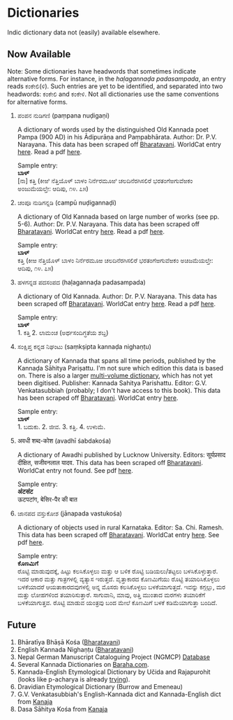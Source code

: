 # Dictionaries

Indic dictionary data not (easily) available elsewhere.

## Now Available

Note: Some dictionaries have headwords that sometimes indicate alternative forms. For instance, in the *haḷagannaḍa padasampada*, an entry reads ಕಂಕೇಲಿ(ಳಿ). Such entries are yet to be identified, and separated into two headwords: ಕಂಕೇಲಿ and ಕಂಕೇಳಿ. Not all dictionaries use the same conventions for alternative forms.

1. ಪಂಪನ ನುಡಿಗಣಿ (paṃpana nuḍigaṇi)

   A dictionary of words used by the distinguished Old Kannada poet Pampa (900 AD) in his Ādipurāṇa and Paṃpabhārata. 
   Author: Dr. P.V. Narayana.
   This data has been scraped off [Bharatavani](https://bharatavani.in/dictionary-surf/?did=70&letter=ಅ&language=Kannada&page=1). 
   WorldCat entry [here](http://www.worldcat.org/oclc/882465128).
   Read a pdf [here](https://english.bharatavani.in/book/ಪಂಪನ-ನುಡಿಗಣಿ-pampana-nudigani/).
   
   Sample entry:<br />
   **ಬಾಳ್** <br /> [ನಾ] ಕತ್ತಿ (ಕೀಱಿ ನೆತ್ತಿಯೊಳ್ ಬಾಳಂ ನಿರ್ನೆರಮೂಱಿ ಚಲದಿನೆರಗಿಸಲಿರೆ ಭರತಂಗೆಱಗುವೆಱಕಂ ಅಂಜುಮೆಯಲ್ತೇ: ಆದಿಪು, ೧೪. ೭೫)

1. ಚಂಪೂ ನುಡಿಗನ್ನಡಿ (campū nuḍigannaḍi)
   
   A dictionary of Old Kannada based on large number of works (see pp. 5-6). 
   Author: Dr. P.V. Narayana.
   This data has been scraped off [Bharatavani](https://bharatavani.in/dictionary-surf/?did=62&letter=ಅ&language=Kannada&page=1). 
   WorldCat entry [here](http://www.worldcat.org/oclc/890284576).
   Read a pdf [here](https://english.bharatavani.in/book/ಚಂಪೂ-ನುಡಿಗನ್ನಡಿ-ಹಳಗನ್ನಡ/).
   
   Sample entry:<br />
   **ಬಾಳ್**<br /> 
   ಕತ್ತಿ (ಕೀಱ ನೆತ್ತಿಯೊಳ್ ಬಾಳಂ ನಿರ್ನೆರಮೂಱ ಚಲದಿನೆರಗಿಸಲಿರೆ ಭರತಂಗೆಱಗುವೆಱಕಂ ಅಚಿಜಮೆಯಲ್ತೇ: ಆದಿಪು, ೧೪. ೭೫)

   
1. ಹಳಗನ್ನಡ ಪದಸಂಪದ (haḷagannaḍa padasampada)

   A dictionary of Old Kannada. 
   Author: Dr. P.V. Narayana.
   This data has been scraped off [Bharatavani](https://bharatavani.in/dictionary-surf/?did=64&letter=ಅ&language=Kannada&page=1). 
   WorldCat entry [here](http://www.worldcat.org/oclc/1044770592).
   Read a pdf [here](https://english.bharatavani.in/book/halagannada-padasampada/).
   
   Sample entry:<br />
   **ಬಾಳ್**<br /> 1. ಕತ್ತಿ 2. ಲಾಮಂಚ (ಅರ್ಥಸಂದಿಗ್ಧತೆಯ ಶಬ್ದ)
   
1. ಸಂಕ್ಷಿಪ್ತ ಕನ್ನಡ ನಿಘಂಟು (saṃkṣipta kannaḍa nighaṇṭu)
   
   A dictionary of Kannada that spans all time periods, published by the Kannaḍa Sāhitya Pariṣattu. I'm not sure which edition this data is based on.
   There is also a larger [multi-volume dictionary](https://archive.org/details/dli.language.1017), which has not yet been digitised.
   Publisher: Kannada Sahitya Parishattu.
   Editor: G.V. Venkatasubbiah (probably; I don't have access to this book).
   This data has been scraped off [Bharatavani](https://bharatavani.in/dictionary-surf/?did=46&letter=ಅ&start=0&language=Kannada). 
   WorldCat entry [here](http://www.worldcat.org/oclc/1028537088).
   
   Sample entry:<br />
   **ಬಾಳ್**<br /> 1. ಬದುಕು. 2. ಜೀವ. 3. ಕತ್ತಿ. 4. ಉಳುಮೆ.
   
1. अवधी शब्द-कोश (avadhī śabdakośa)

   A dictionary of Awadhi published by Lucknow University.
   Editors: सूर्यप्रसाद दीक्षित, सजीवनलाल यादव.
   This data has been scraped off [Bharatavani](https://bharatavani.in/dictionary-surf/?did=249&letter=अ&language=Hindi&page=1). 
   WorldCat entry not found. See pdf [here](https://english.bharatavani.in/book/awadhi-shabd-kosh/).
   
   Sample entry:<br />
   **अंटसंट**<br /> ऊटपटांग, बेसिर-पैर की बात
   
1. ಜಾನಪದ ವಸ್ತುಕೋಶ (jānapada vastukośa)

   A dictionary of objects used in rural Karnataka.
   Editor: Sa. Chi. Ramesh.
   This data has been scraped off [Bharatavani](https://bharatavani.in/dictionary-surf/?did=100&letter=ಅ&language=Kannada&page=1). 
   WorldCat entry [here](http://www.worldcat.org/oclc/889862837). See pdf [here](https://english.bharatavani.in/book/janapada-vastukosha/).
   
   Sample entry:<br />
   **ಕೊಣಮಿಗೆ**<br />
   ರೊಟ್ಟಿ ಮಾಡುವುದಕ್ಕೆ, ಹಿಟ್ಟು ಕಲಸಿಕೊಳ್ಳಲು ಮತ್ತು ಆ ಬಳಿಕ ರೊಟ್ಟಿ ಬಡಿಯಲು/ತಟ್ಟಲು ಬಳಸಿಕೊಳ್ಳುತ್ತಾರೆ. ಇದರ ಆಕಾರ ಮತ್ತು ಗಾತ್ರಗಳಲ್ಲಿ ವ್ಯತ್ಯಾಸ ಇರುತ್ತದೆ. ವೃತ್ತಾಕಾರದ ಕೊಣಮಿಗೆಯು ರೊಟ್ಟಿ ತಯಾರಿಸಿಕೊಳ್ಳಲು ಬಳಕೆಯಾದರೆ ಆಯತಾಕಾರದವುಗಳಲ್ಲಿ ಅನ್ನ ಮೊಸರು ಕಲಸಿಕೊಳ್ಳಲು ಬಳಕೆಯಾಗುತ್ತದೆ. ಇವನ್ನು ಕಗ್ಗಲ್ಲು, ಮರ ಮತ್ತು ಲೋಹಗಳಿಂದ ತಯಾರಿಸುತ್ತಾರೆ. ಸಾಗುವಾನಿ, ಮಾವು, ಅತ್ತಿ ಮುಂತಾದ ಮರಗಳು ತಯಾರಿಕೆಗೆ ಬಳಕೆಯಾಗುತ್ತವ. ರೊಟ್ಟಿ ಮಾಡುವ ಯಂತ್ರವು ಬಂದ ಮೇಲೆ ಕೊಣಮಿಗೆ ಬಳಕೆ ಕಡಿಮೆಯಾಗುತ್ತಾ ಬಂದಿದೆ.

## Future

1. Bhāratīya Bhāṣā Kośa ([Bharatavani](https://bharatavani.in/dictionary-surf/?did=193&letter=अ&language=Hindi&page=1))
1. English Kannada Nighaṇṭu ([Bharatavani](https://bharatavani.in/dictionary-surf/?did=30&letter=A&language=Kannada&page=1))
1. Nepal German Manuscript Cataloguing Project (NGMCP) [Database](https://catalogue.ngmcp.uni-hamburg.de/servlets/solr/select?q=%2BobjectType%3A%22ngmcpdocument%22+%2BallNGMCP%3A*&fl=*%2Cscore&version=4.5&mask=content%2Fsearch%2Fsimple.xed&start=0&rows=10)
1. Several Kannada Dictionaries on [Baraha.com](http://baraha.com/v10/kannada/browse.php).
1. Kannada-English Etymological Dictionary by Učida and Rajapurohit (looks like p-acharya is already [trying](https://github.com/p-acharya/opencv_ocr)).
1. Dravidian Etymological Dictionary (Burrow and Emeneau)
1. G.V. Venkatasubbiah's English-Kannada dict and Kannada-English dict from [Kanaja](http://kanaja.in/?page_id=11120)
1. Dasa Sāhitya Kośa from [Kanaja](http://kanaja.in/?page_id=11120)


